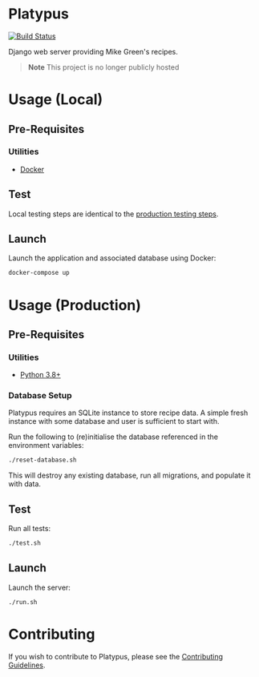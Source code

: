 Platypus
========
[![Build Status](https://travis-ci.com/MyNameIsMikeGreen/platypus.svg?branch=master)](https://travis-ci.com/MyNameIsMikeGreen/platypus)

Django web server providing Mike Green's recipes.

> **Note**
> This project is no longer publicly hosted

# Usage (Local)

## Pre-Requisites

### Utilities
* [Docker](https://www.docker.com/)

## Test

Local testing steps are identical to the [production testing steps](#usage-production).

## Launch

Launch the application and associated database using Docker:

```bash
docker-compose up
```

# Usage (Production)

## Pre-Requisites

### Utilities
* [Python 3.8+](https://www.python.org/)

### Database Setup

Platypus requires an SQLite instance to store recipe data. A simple fresh instance with some database and user is sufficient to start with.

Run the following to (re)initialise the database referenced in the environment variables:

```bash
./reset-database.sh
```

This will destroy any existing database, run all migrations, and populate it with data.

## Test

Run all tests:

```bash
./test.sh
```

## Launch

Launch the server:

```bash
./run.sh
```

# Contributing
If you wish to contribute to Platypus, please see the [Contributing Guidelines](CONTRIBUTING.md).
